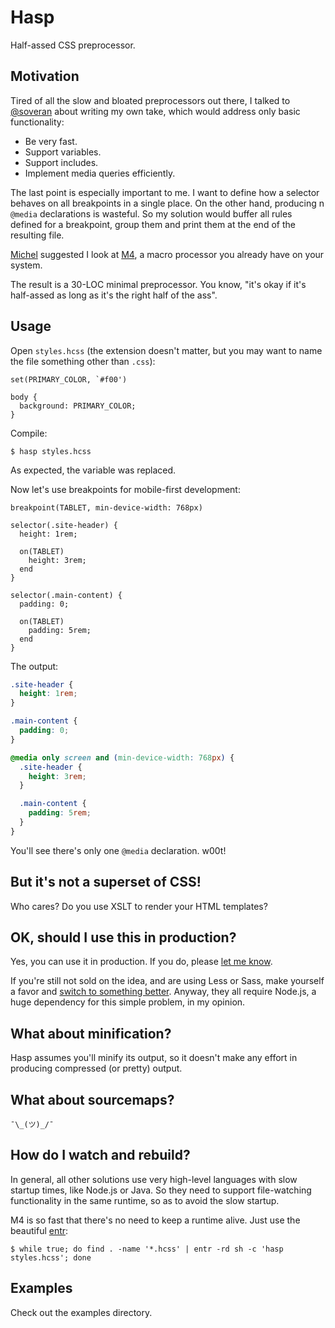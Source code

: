Hasp
====

Half-assed CSS preprocessor.

Motivation
----------

Tired of all the slow and bloated preprocessors out there, I talked to
[@soveran][soveran] about writing my own take, which would address only basic
functionality:

- Be very fast.
- Support variables.
- Support includes.
- Implement media queries efficiently.

The last point is especially important to me. I want to define how a selector
behaves on all breakpoints in a single place.  On the other hand, producing
n `@media` declarations is wasteful. So my solution would buffer all rules
defined for a breakpoint, group them and print them at the end of the resulting
file.

[Michel][soveran] suggested I look at [M4][m4], a macro processor you already
have on your system.

The result is a 30-LOC minimal preprocessor. You know, "it's okay if it's
half-assed as long as it's the right half of the ass".


Usage
-----

Open `styles.hcss` (the extension doesn't matter, but you may want to name the file
something other than `.css`):

```
set(PRIMARY_COLOR, `#f00')

body {
  background: PRIMARY_COLOR;
}
```

Compile:

```
$ hasp styles.hcss
```

As expected, the variable was replaced.

Now let's use breakpoints for mobile-first development:

```
breakpoint(TABLET, min-device-width: 768px)

selector(.site-header) {
  height: 1rem;

  on(TABLET)
    height: 3rem;
  end
}

selector(.main-content) {
  padding: 0;

  on(TABLET)
    padding: 5rem;
  end
}
```

The output:

```css
.site-header {
  height: 1rem;
}

.main-content {
  padding: 0;
}

@media only screen and (min-device-width: 768px) {
  .site-header {
    height: 3rem;
  }

  .main-content {
    padding: 5rem;
  }
}
```

You'll see there's only one `@media` declaration. w00t!


But it's not a superset of CSS!
-------------------------------

Who cares? Do you use XSLT to render your HTML templates?


OK, should I use this in production?
------------------------------------

Yes, you can use it in production. If you do, please [let me know][djanowski].

If you're still not sold on the idea, and are using Less or Sass, make yourself
a favor and [switch to something better][postcss]. Anyway, they all require
Node.js, a huge dependency for this simple problem, in my opinion.


What about minification?
------------------------

Hasp assumes you'll minify its output, so it doesn't make any effort in
producing compressed (or pretty) output.


What about sourcemaps?
----------------------

`¯\_(ツ)_/¯`


How do I watch and rebuild?
---------------------------

In general, all other solutions use very high-level languages with slow
startup times, like Node.js or Java.  So they need to support file-watching
functionality in the same runtime, so as to avoid the slow startup.

M4 is so fast that there's no need to keep a runtime alive. Just use the beautiful
[entr][entr]:

```
$ while true; do find . -name '*.hcss' | entr -rd sh -c 'hasp styles.hcss'; done
```


Examples
--------

Check out the examples directory.


[djanowski]: https://twitter.com/djanowski
[entr]:      http://entrproject.org
[m4]:        http://www.gnu.org/software/m4/m4.html
[postcss]:   https://github.com/postcss/postcss
[soveran]:   https://twitter.com/soveran
